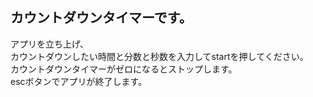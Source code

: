 カウントダウンタイマーです。
------
アプリを立ち上げ、  
カウントダウンしたい時間と分数と秒数を入力してstartを押してください。  
カウントダウンタイマーがゼロになるとストップします。  
escボタンでアプリが終了します。  
